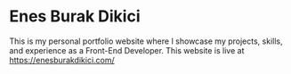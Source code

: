 <h1>Enes Burak Dikici</h1>

<p>This is my personal portfolio website where I showcase my projects, skills, and experience as a Front-End Developer. This website is live at <a href="https://enesburakdikici.com/">https://enesburakdikici.com/</a></p>
